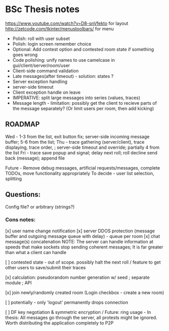 # BSc Thesis notes
https://www.youtube.com/watch?v=D8-snVfekto for layout
http://zetcode.com/tkinter/menustoolbars/ for menu

- Polish: roll with user subset
- Polish: login screen remember choice
- Optional: Add contest option and contested room state if something goes wrong
- Code polishing: unify names to use camelcase in gui/client/server/room/user
- Client-side command validation
- Late messages(after timeout) - solution: states ?
- Server exception handling
- server-side timeout
- Client exception handle on leave
- IMPERATIVE: split large messages into series (values, traces)
- Message length - limitation: possibly get the client to recieve parts of the message separately? (Or limit users per room, then add kicking)

## ROADMAP

Wed - 1-3 from the list, exit button fix; server-side incoming message buffer;
5-6 from the list;
Thu - trace gathering (server/client), trace displaying, trace order, ; server-side timeout and override; partially 4 from the list
Fri - trace save popup and signal; delay next roll; roll decline send back (message); append file

Future - Remove debug messages, artificial requests/messages, complete TODOs, move functionality appropriately
To decide - user list selection, splitting


## Questions:
Config file? or arbitrary (strings?)

### Cons notes:
[x] user name change notification
[x] server DDOS protection (message buffer and outgoing message queue with delay) - 
queue per room
[x] chat message(s) concatenation
NOTE: The server can handle information at speeds that make sockets stop sending coherent messages; It is far greater than what a client can handle

[ ] contested state - out of scope. possibly halt the next roll / feature to get other users to save/submit their traces

[x] calculation: pseudorandom number generation w/ seed ; separate module ; API

[x] join newly/randomly created room (Login checkbox - create a new room)

[ ] potentially - only 'logout' permanently drops connection

[ ] DF key negotiation & symmetric encryption / Future: ring usage - In thesis: All messages go through the server, all protests might be ignored. Worth distributing the application completely to P2P
